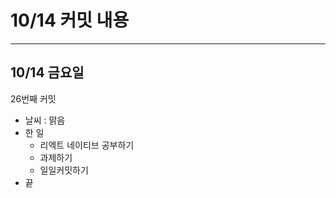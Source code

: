 # 10/14 **커밋 내용**

---

## 10/14 금**요일**

26번째 커밋

- 날씨 : 맑음
- 한 일
    - 리엑트 네이티브 공부하기
    - 과제하기
    - 일일커밋하기
- 끝